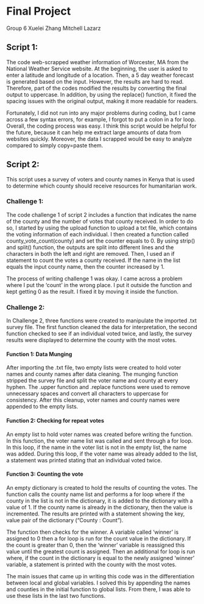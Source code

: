 # Final Project
Group 6 Xuelei Zhang Mitchell Lazarz

## Script 1:

The code web-scrapped weather information of Worcester, MA from the National Weather Service website.  At the beginning, the user is asked to enter a latitude and longitude of a location. Then, a 5 day weather forecast is generated based on the input.  However, the results are hard to read. Therefore, part of the codes modified the results by converting the final output to uppercase. In addition, by using the replace() function, it fixed the spacing issues with the original output, making it more readable for readers. 

Fortunately, I did not run into any major problems during coding, but I came across a few syntax errors, for example, I forgot to put a colon in a for loop. Overall, the coding process was easy. I think this script would be helpful for the future, because it can help me extract large amounts of data from websites quickly. Moreover, the data I scrapped would be easy to analyze compared to simply copy=paste them. 

## Script 2:

This script uses a survey of voters and county names in Kenya that is used to determine which county should receive resources for humanitarian work.

### Challenge 1:

The code challenge 1 of script 2 includes a function that indicates the name of the county and the number of votes that county received. In order to do so, I started by using the upload function to upload a txt file, which contains the voting information of each individual. I then created a function called county_vote_count(county) and set the counter equals to 0. By using strip() and split() function, the outputs are split into different lines and the characters in both the left and right are removed.  Then, I used an if statement to count the votes a county received. If the name in the list equals the input county name, then the counter increased by 1. 

The process of writing challenge 1 was okay. I came across a problem where I put the ‘count’ in the wrong place. I put it outside the function and kept getting 0 as the result. I fixed it by moving it inside the function. 

### Challenge 2:

In Challenge 2, three functions were created to manipulate the imported .txt survey file.  The first function cleaned the data for interpretation, the second function checked to see if an individual voted twice, and lastly, the survey results were displayed to determine the county with the most votes.

#### Function 1: Data Munging

After importing the .txt file, two empty lists were created to hold voter names and county names after data cleaning.  The munging function stripped the survey file and split the voter name and county at every hyphen.  The .upper function and .replace functions were used to remove unnecessary spaces and convert all characters to uppercase for consistency.  After this cleanup, voter names and county names were appended to the empty lists.

#### Function 2:  Checking for repeat votes

An empty list to hold voter names was created before writing the function.  In this function, the voter name list was called and sent through a for loop.  In this loop, if the name in the voter list is not in the empty list, the name was added.  During this loop, if the voter name was already added to the list, a statement was printed stating that an individual voted twice.

#### Function 3:  Counting the vote

An empty dictionary is created to hold the results of counting the votes.  The function calls the county name list and performs a for loop where if the county in the list is not in the dictionary, it is added to the dictionary with a value of 1.  If the county name is already in the dictionary, then the value is incremented.  The results are printed with a statement showing the key, value pair of the dictionary (“County : Count”).

The function then checks for the winner.  A variable called ‘winner’ is assigned to 0 then a for loop is run for the count value in the dictionary.  If the count is greater than 0, then the ‘winner’ variable is reassigned this value until the greatest count is assigned.  Then an additional for loop is run where, if the count in the dictionary is equal to the newly assigned ‘winner’ variable, a statement is printed with the county with the most votes.


The main issues that came up in writing this code was in the differentiation between local and global variables.  I solved this by appending the names and counties in the initial function to global lists.  From there, I was able to use these lists in the last two functions.

